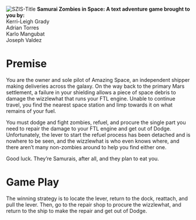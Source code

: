 ![SZIS-Title](https://user-images.githubusercontent.com/24781705/130669476-9028f78b-cea1-4105-83ab-53dc5c8b90ac.png)
**Samurai Zombies in Space: A text adventure game brought to you by:**</br>
Kerri-Leigh Grady </br> Adrian Torres </br> Karlo Mangubat </br> Joseph Valdez

# Premise
<p>You are the owner and sole pilot of Amazing Space, an independent shipper making deliveries across the galaxy. On the way back to the primary Mars settlement, a failure in your shielding allows a piece of space debris to damage the wizzlewhat that runs your FTL engine. Unable to continue travel, you find the nearest space station and limp towards it on what remains of your fuel.</p>
<p>You must dodge and fight zombies, refuel, and procure the single part you need to repair the damage to your FTL engine and get out of Dodge. Unfortunately, the lever to start the refuel process has been detached and is nowhere to be seen, and the wizzlewhat is who even knows where, and there aren’t many non-zombies around to help you find either one.</p>
<p>Good luck. They’re Samurais, after all, and they plan to eat you.</p>

# Game Play
<p>The winning strategy is to locate the lever, return to the dock, reattach, and pull the lever. Then, go to the repair shop to procure the wizzlewhat, and return to the ship to make the repair and get out of Dodge.</p>
